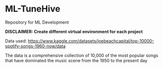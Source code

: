 # ML-TuneHive

Repository for ML Development

**DISCLAIMER: Create different virtual environment for each project**

Data used:
https://www.kaggle.com/datasets/joebeachcapital/top-10000-spotify-songs-1960-now/data

The data is a comprehensive collection of 10,000 of the most popular songs that have dominated the music scene from the 1950 to the present day
